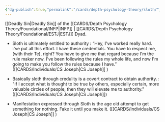 ```yaml
---
{"dg-publish":true,"permalink":"/cards/depth-psychology-theory/sloth/","created":"2023-02-24T17:36:14.616+01:00","updated":"2023-04-27T21:50:45.975+02:00"}
---
```



[[Deadly Sin\|Deadly Sin]] of the [[CARDS/Depth Psychology Theory/Foundational/INFP\|INFP]] | [[CARDS/Depth Psychology Theory/Foundational/ESTJ\|ESTJ]] Dyad. 


<div class="transclusion internal-embed is-loaded"><div class="markdown-embed">



- Sloth is ultimately entitled to authority : “Hey, I've worked really hard. I've put all this effort. I have these credentials. You have to respect me, (with their Te), right? You have to give me that regard because I'm the rule maker now. I've been following the rules my whole life, and now I'm going to make you follow the rules because I have.” ([[CARDS/Individuals/CS Joseph\|CS Joseph]] ) 

</div></div>



<div class="transclusion internal-embed is-loaded"><div class="markdown-embed">



- Basically sloth through credulity is a covert contract to obtain authority.  : "If I accept what is thought to be true by others, especially certain, more valuable circles of people, then they will elevate me to authority." ([[CARDS/Individuals/CS Joseph\|CS Joseph]]) 

</div></div>



<div class="transclusion internal-embed is-loaded"><div class="markdown-embed">



- Manifestation expressed through Sloth is the age old attempt to get something for nothing. Fake it until you make it. ([[CARDS/Individuals/CS Joseph\|CS Joseph]] ) 

</div></div>

